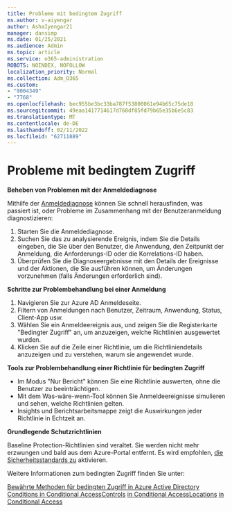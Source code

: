 ```yaml
---
title: Probleme mit bedingtem Zugriff
ms.author: v-aiyengar
author: AshaIyengar21
manager: dansimp
ms.date: 01/25/2021
ms.audience: Admin
ms.topic: article
ms.service: o365-administration
ROBOTS: NOINDEX, NOFOLLOW
localization_priority: Normal
ms.collection: Adm_O365
ms.custom:
- "9004349"
- "7768"
ms.openlocfilehash: bec955be3bc33ba787f53800061e94b65c75de18
ms.sourcegitcommit: 49eaa1417714617d768df85fd79b65e35b6e5c83
ms.translationtype: MT
ms.contentlocale: de-DE
ms.lasthandoff: 02/11/2022
ms.locfileid: "62711889"
---
```

# <a name="conditional-access-issues"></a>Probleme mit bedingtem Zugriff

**Beheben von Problemen mit der Anmeldediagnose**

Mithilfe der [Anmeldediagnose](https://portal.azure.com/#blade/Microsoft_AAD_IAM/ActiveDirectoryMenuBlade/diagnose/symptomId/ms_aad_dxp_signin_caDiagnoseAndSolveSummarySymptom) können Sie schnell herausfinden, was passiert ist, oder Probleme im Zusammenhang mit der Benutzeranmeldung diagnostizieren:

1. Starten Sie die Anmeldediagnose.
1. Suchen Sie das zu analysierende Ereignis, indem Sie die Details eingeben, die Sie über den Benutzer, die Anwendung, den Zeitpunkt der Anmeldung, die Anforderungs-ID oder die Korrelations-ID haben.
1. Überprüfen Sie die Diagnoseergebnisse mit den Details der Ereignisse und der Aktionen, die Sie ausführen können, um Änderungen vorzunehmen (falls Änderungen erforderlich sind).

**Schritte zur Problembehandlung bei einer Anmeldung** 

1. Navigieren Sie zur Azure AD Anmeldeseite.
1. Filtern von Anmeldungen nach Benutzer, Zeitraum, Anwendung, Status, Client-App usw.
1. Wählen Sie ein Anmeldeereignis aus, und zeigen Sie die Registerkarte "Bedingter Zugriff" an, um anzuzeigen, welche Richtlinien ausgewertet wurden.
1. Klicken Sie auf die Zeile einer Richtlinie, um die Richtliniendetails anzuzeigen und zu verstehen, warum sie angewendet wurde.

**Tools zur Problembehandlung einer Richtlinie für bedingten Zugriff**

- Im Modus "Nur Bericht" können Sie eine Richtlinie auswerten, ohne die Benutzer zu beeinträchtigen.
- Mit dem Was-wäre-wenn-Tool können Sie Anmeldeereignisse simulieren und sehen, welche Richtlinien gelten.
- Insights und Berichtsarbeitsmappe zeigt die Auswirkungen jeder Richtlinie in Echtzeit an.

**Grundlegende Schutzrichtlinien**

Baseline Protection-Richtlinien sind veraltet. Sie werden nicht mehr erzwungen und bald aus dem Azure-Portal entfernt. Es wird empfohlen, [die Sicherheitsstandards zu](https://docs.microsoft.com/azure/active-directory/fundamentals/concept-fundamentals-security-defaults) aktivieren.

Weitere Informationen zum bedingten Zugriff finden Sie unter:

[Bewährte Methoden für bedingten Zugriff in Azure Active Directory](https://docs.microsoft.com/azure/active-directory/conditional-access/best-practices) 
 [Conditions in Conditional AccessControls](https://docs.microsoft.com/azure/active-directory/conditional-access/best-practices) 
 [in Conditional AccessLocations](https://docs.microsoft.com/azure/active-directory/conditional-access/controls) 
 [in Conditional Access ](https://docs.microsoft.com/azure/active-directory/conditional-access/location-condition)

